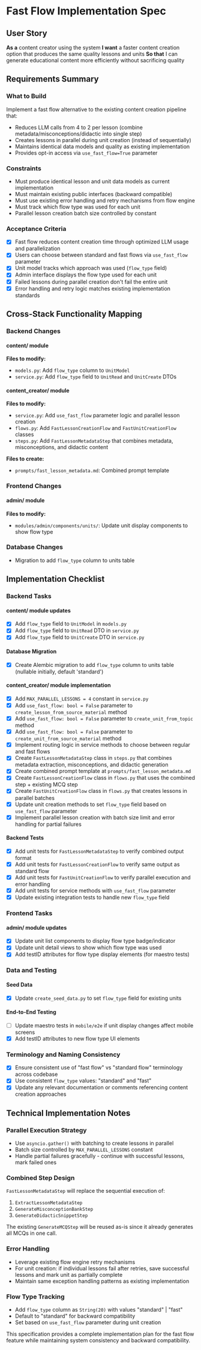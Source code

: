 # Fast Flow Implementation Spec

## User Story

**As a** content creator using the system
**I want** a faster content creation option that produces the same quality lessons and units
**So that** I can generate educational content more efficiently without sacrificing quality

## Requirements Summary

### What to Build
Implement a fast flow alternative to the existing content creation pipeline that:
- Reduces LLM calls from 4 to 2 per lesson (combine metadata/misconceptions/didactic into single step)
- Creates lessons in parallel during unit creation (instead of sequentially)
- Maintains identical data models and quality as existing implementation
- Provides opt-in access via `use_fast_flow=True` parameter

### Constraints
- Must produce identical lesson and unit data models as current implementation
- Must maintain existing public interfaces (backward compatible)
- Must use existing error handling and retry mechanisms from flow engine
- Must track which flow type was used for each unit
- Parallel lesson creation batch size controlled by constant

### Acceptance Criteria
- [x] Fast flow reduces content creation time through optimized LLM usage and parallelization
- [x] Users can choose between standard and fast flows via `use_fast_flow` parameter
- [x] Unit model tracks which approach was used (`flow_type` field)
- [x] Admin interface displays the flow type used for each unit
- [x] Failed lessons during parallel creation don't fail the entire unit
- [x] Error handling and retry logic matches existing implementation standards

## Cross-Stack Functionality Mapping

### Backend Changes

#### content/ module
**Files to modify:**
- `models.py`: Add `flow_type` column to `UnitModel`
- `service.py`: Add `flow_type` field to `UnitRead` and `UnitCreate` DTOs

#### content_creator/ module
**Files to modify:**
- `service.py`: Add `use_fast_flow` parameter logic and parallel lesson creation
- `flows.py`: Add `FastLessonCreationFlow` and `FastUnitCreationFlow` classes
- `steps.py`: Add `FastLessonMetadataStep` that combines metadata, misconceptions, and didactic content

**Files to create:**
- `prompts/fast_lesson_metadata.md`: Combined prompt template

### Frontend Changes

#### admin/ module
**Files to modify:**
- `modules/admin/components/units/`: Update unit display components to show flow type

### Database Changes
- Migration to add `flow_type` column to units table

## Implementation Checklist

### Backend Tasks

#### content/ module updates
- [x] Add `flow_type` field to `UnitModel` in `models.py`
- [x] Add `flow_type` field to `UnitRead` DTO in `service.py`
- [x] Add `flow_type` field to `UnitCreate` DTO in `service.py`

#### Database Migration
- [x] Create Alembic migration to add `flow_type` column to units table (nullable initially, default 'standard')

#### content_creator/ module implementation
- [x] Add `MAX_PARALLEL_LESSONS = 4` constant in `service.py`
- [x] Add `use_fast_flow: bool = False` parameter to `create_lesson_from_source_material` method
- [x] Add `use_fast_flow: bool = False` parameter to `create_unit_from_topic` method
- [x] Add `use_fast_flow: bool = False` parameter to `create_unit_from_source_material` method
- [x] Implement routing logic in service methods to choose between regular and fast flows
- [x] Create `FastLessonMetadataStep` class in `steps.py` that combines metadata extraction, misconceptions, and didactic generation
- [x] Create combined prompt template at `prompts/fast_lesson_metadata.md`
- [x] Create `FastLessonCreationFlow` class in `flows.py` that uses the combined step + existing MCQ step
- [x] Create `FastUnitCreationFlow` class in `flows.py` that creates lessons in parallel batches
- [x] Update unit creation methods to set `flow_type` field based on `use_fast_flow` parameter
- [x] Implement parallel lesson creation with batch size limit and error handling for partial failures

#### Backend Tests
- [x] Add unit tests for `FastLessonMetadataStep` to verify combined output format
- [x] Add unit tests for `FastLessonCreationFlow` to verify same output as standard flow
- [x] Add unit tests for `FastUnitCreationFlow` to verify parallel execution and error handling
- [x] Add unit tests for service methods with `use_fast_flow` parameter
- [x] Update existing integration tests to handle new `flow_type` field

### Frontend Tasks

#### admin/ module updates
- [x] Update unit list components to display flow type badge/indicator
- [x] Update unit detail views to show which flow type was used
- [x] Add testID attributes for flow type display elements (for maestro tests)

### Data and Testing

#### Seed Data
- [x] Update `create_seed_data.py` to set `flow_type` field for existing units

#### End-to-End Testing
- [ ] Update maestro tests in `mobile/e2e` if unit display changes affect mobile screens
- [x] Add testID attributes to new flow type UI elements

### Terminology and Naming Consistency
- [x] Ensure consistent use of "fast flow" vs "standard flow" terminology across codebase
- [x] Use consistent `flow_type` values: "standard" and "fast"
- [x] Update any relevant documentation or comments referencing content creation approaches

## Technical Implementation Notes

### Parallel Execution Strategy
- Use `asyncio.gather()` with batching to create lessons in parallel
- Batch size controlled by `MAX_PARALLEL_LESSONS` constant
- Handle partial failures gracefully - continue with successful lessons, mark failed ones

### Combined Step Design
`FastLessonMetadataStep` will replace the sequential execution of:
1. `ExtractLessonMetadataStep`
2. `GenerateMisconceptionBankStep`
3. `GenerateDidacticSnippetStep`

The existing `GenerateMCQStep` will be reused as-is since it already generates all MCQs in one call.

### Error Handling
- Leverage existing flow engine retry mechanisms
- For unit creation: if individual lessons fail after retries, save successful lessons and mark unit as partially complete
- Maintain same exception handling patterns as existing implementation

### Flow Type Tracking
- Add `flow_type` column as `String(20)` with values "standard" | "fast"
- Default to "standard" for backward compatibility
- Set based on `use_fast_flow` parameter during unit creation

This specification provides a complete implementation plan for the fast flow feature while maintaining system consistency and backward compatibility.